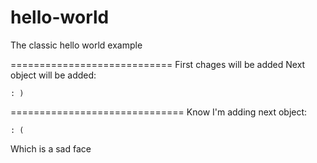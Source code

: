 # hello-world
The classic hello world example

============================
First chages will be added
Next object will be added:

    : ) 

==============================
Know I'm adding  next object:

    : (
    
Which is a sad face
